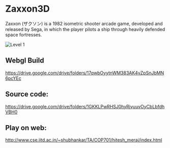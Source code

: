 # Zaxxon3D

Zaxxon (ザクソン) is a 1982 isometric shooter arcade game, developed and released by Sega, in which the player pilots a ship through heavily defended space fortresses.

![Level 1]("https://raw.githubusercontent.com/archaic-magnon/Zaxxon3D/master/level_2.png") 



## Webgl Build

https://drive.google.com/drive/folders/17qwbOyytnWM383AK4vZpSnJbMN6pcYEc


## Source code:

https://drive.google.com/drive/folders/1GKKLPwRHSJ0hyRjyuuvOyCbLbfdhVBH0

## Play on web:

http://www.cse.iitd.ac.in/~shubhankar/TA/COP701/hitesh_meraj/index.html
